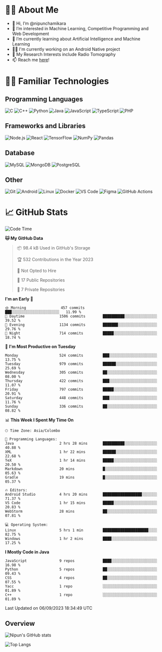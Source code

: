 # 🙋‍♂️ About Me
- 👋 Hi, I’m @nipunchamikara
- 👀 I’m interested in Machine Learning, Competitive Programming and Web Development
- 🌱 I’m currently learning about Artificial Intelligence and Machine Learning
- 🧑‍💻 I'm currently working on an Android Native project
- 📜 My Research Interests include Radio Tomography
- 📫 Reach me [here](mailto:nipunchamikara@yahoo.com)!

# 👨‍💻 Familiar Technologies

## Programming Languages
![C](https://img.icons8.com/color/48/000000/c-programming.png "C")
![C++](https://img.icons8.com/color/48/000000/c-plus-plus-logo.png "C++")
![Python](https://img.icons8.com/color/48/000000/python.png "Python")
![Java](https://img.icons8.com/color/48/000000/java-coffee-cup-logo.png "Java")
![JavaScript](https://img.icons8.com/color/48/000000/javascript.png "JavaScript")
![TypeScript](https://img.icons8.com/color/48/000000/typescript.png "TypeScript")
![PHP](https://img.icons8.com/officel/48/000000/php-logo.png "PHP")

## Frameworks and Libraries
![Node.js](https://img.icons8.com/color/48/000000/nodejs.png "Node.js")
![React](https://img.icons8.com/officel/48/000000/react.png "React")
![TensorFlow](https://img.icons8.com/color/48/000000/tensorflow.png "TensorFlow")
![NumPy](https://img.icons8.com/color/48/000000/numpy.png "NumPy")
![Pandas](https://img.icons8.com/color/48/000000/pandas.png "Pandas")

## Database
![MySQL](https://img.icons8.com/color/48/000000/mysql-logo.png "MySQL")
![MongoDB](https://img.icons8.com/color/48/000000/mongodb.png "MongoDB")
![PostgreSQL](https://img.icons8.com/color/48/000000/postgreesql.png "PostgreSQL")

## Other
![Git](https://img.icons8.com/color/48/000000/git.png "Git")
![Android](https://img.icons8.com/color/48/000000/android-os.png "Android")
![Linux](https://img.icons8.com/color/48/000000/linux.png "Linux")
![Docker](https://img.icons8.com/color/48/000000/docker.png "Docker")
![VS Code](https://img.icons8.com/color/48/000000/visual-studio-code-2019.png "VS Code")
![Figma](https://img.icons8.com/color/48/000000/figma.png "Figma")
![GitHub Actions](https://img.icons8.com/color/48/000000/github.png "GitHub Actions")

# 📈 GitHub Stats

<!--START_SECTION:waka-->
![Code Time](http://img.shields.io/badge/Code%20Time-6%20hrs%204%20mins-blue)

**🐱 My GitHub Data** 

> 📦 98.4 kB Used in GitHub's Storage 
 > 
> 🏆 532 Contributions in the Year 2023
 > 
> 🚫 Not Opted to Hire
 > 
> 📜 17 Public Repositories 
 > 
> 🔑 7 Private Repositories 
 > 
**I'm an Early 🐤** 

```text
🌞 Morning                457 commits         ███░░░░░░░░░░░░░░░░░░░░░░   11.99 % 
🌆 Daytime                1506 commits        ██████████░░░░░░░░░░░░░░░   39.52 % 
🌃 Evening                1134 commits        ███████░░░░░░░░░░░░░░░░░░   29.76 % 
🌙 Night                  714 commits         █████░░░░░░░░░░░░░░░░░░░░   18.74 % 
```
📅 **I'm Most Productive on Tuesday** 

```text
Monday                   524 commits         ███░░░░░░░░░░░░░░░░░░░░░░   13.75 % 
Tuesday                  979 commits         ██████░░░░░░░░░░░░░░░░░░░   25.69 % 
Wednesday                305 commits         ██░░░░░░░░░░░░░░░░░░░░░░░   08.00 % 
Thursday                 422 commits         ███░░░░░░░░░░░░░░░░░░░░░░   11.07 % 
Friday                   797 commits         █████░░░░░░░░░░░░░░░░░░░░   20.91 % 
Saturday                 448 commits         ███░░░░░░░░░░░░░░░░░░░░░░   11.76 % 
Sunday                   336 commits         ██░░░░░░░░░░░░░░░░░░░░░░░   08.82 % 
```


📊 **This Week I Spent My Time On** 

```text
🕑︎ Time Zone: Asia/Colombo

💬 Programming Languages: 
Java                     2 hrs 28 mins       ██████████░░░░░░░░░░░░░░░   40.88 % 
XML                      1 hr 22 mins        ██████░░░░░░░░░░░░░░░░░░░   22.68 % 
TeX                      1 hr 14 mins        █████░░░░░░░░░░░░░░░░░░░░   20.50 % 
Markdown                 20 mins             █░░░░░░░░░░░░░░░░░░░░░░░░   05.63 % 
Gradle                   19 mins             █░░░░░░░░░░░░░░░░░░░░░░░░   05.37 % 

🔥 Editors: 
Android Studio           4 hrs 20 mins       ██████████████████░░░░░░░   71.37 % 
VS Code                  1 hr 15 mins        █████░░░░░░░░░░░░░░░░░░░░   20.83 % 
WebStorm                 28 mins             ██░░░░░░░░░░░░░░░░░░░░░░░   07.81 % 

💻 Operating System: 
Linux                    5 hrs 1 min         █████████████████████░░░░   82.75 % 
Windows                  1 hr 2 mins         ████░░░░░░░░░░░░░░░░░░░░░   17.25 % 
```

**I Mostly Code in Java** 

```text
JavaScript               9 repos             ████░░░░░░░░░░░░░░░░░░░░░   16.98 % 
Python                   5 repos             ██░░░░░░░░░░░░░░░░░░░░░░░   09.43 % 
CSS                      4 repos             ██░░░░░░░░░░░░░░░░░░░░░░░   07.55 % 
Yacc                     1 repo              ░░░░░░░░░░░░░░░░░░░░░░░░░   01.89 % 
C++                      1 repo              ░░░░░░░░░░░░░░░░░░░░░░░░░   01.89 % 
```




 Last Updated on 06/09/2023 18:34:49 UTC
<!--END_SECTION:waka-->

## Overview 

![Nipun's GitHub stats](https://github-readme-stats.vercel.app/api?username=nipunchamikara&show_icons=true&theme=radical)

![Top Langs](https://github-readme-stats.vercel.app/api/top-langs/?username=nipunchamikara&layout=compact&theme=radical)
